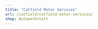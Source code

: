```yaml
---
title: "Catfield Motor Services"
url: /catfield/catfield-motor-services/
shop: Autowerkstatt
---
```

